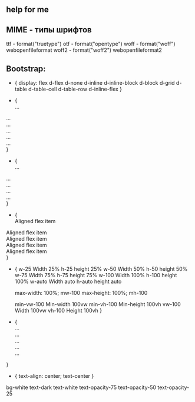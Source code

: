 ## help for me

## MIME - типы шрифтов
ttf - format("truetype") 
otf - format("opentype")
woff - format("woff")  webopenfileformat
woff2 - format("woff2") webopenfileformat2

## Bootstrap:
  <!-- display -->
* {
  display: flex     d-flex
  d-none
  d-inline
  d-inline-block
  d-block
  d-grid
  d-table
  d-table-cell
  d-table-row
  d-inline-flex
}

<!-- Justify content -->
 * {
   <div class="d-flex justify-content-start">...</div>
<div class="d-flex justify-content-end">...</div>
<div class="d-flex justify-content-center">...</div>
<div class="d-flex justify-content-between">...</div>
<div class="d-flex justify-content-around">...</div>
<div class="d-flex justify-content-evenly">...</div>
 }

<!-- Align items -->
* {
  <div class="d-flex align-items-start">...</div>
<div class="d-flex align-items-end">...</div>
<div class="d-flex align-items-center">...</div>
<div class="d-flex align-items-baseline">...</div>
<div class="d-flex align-items-stretch">...</div>
}

<!-- Align self -->
* {
  <div class="align-self-start">Aligned flex item</div>
<div class="align-self-end">Aligned flex item</div>
<div class="align-self-center">Aligned flex item</div>
<div class="align-self-baseline">Aligned flex item</div>
<div class="align-self-stretch">Aligned flex item</div>
}

<!-- Sizing -->
* {
  w-25    Width 25%             h-25    height 25%
  w-50    Width 50%             h-50    height 50%
  w-75    Width 75%             h-75    height 75%
  w-100   Width 100%            h-100   height 100%
  w-auto  Width auto            h-auto  height auto

  max-width: 100%;     mw-100
  max-height: 100%;    mh-100

  min-vw-100   Min-width 100vw
  min-vh-100   Min-height 100vh
  vw-100       Width 100vw
  vh-100       Height 100vh
}

<!-- Position -->
* {
  <div class="position-static">...</div>
  <div class="position-relative">...</div>
  <div class="position-absolute">...</div>
  <div class="position-fixed">...</div>
  <div class="position-sticky">...</div>
}

<!-- Text -->
* {
  text-align: center;  text-center
}

bg-white
text-dark
text-white
text-opacity-75
text-opacity-50
text-opacity-25



